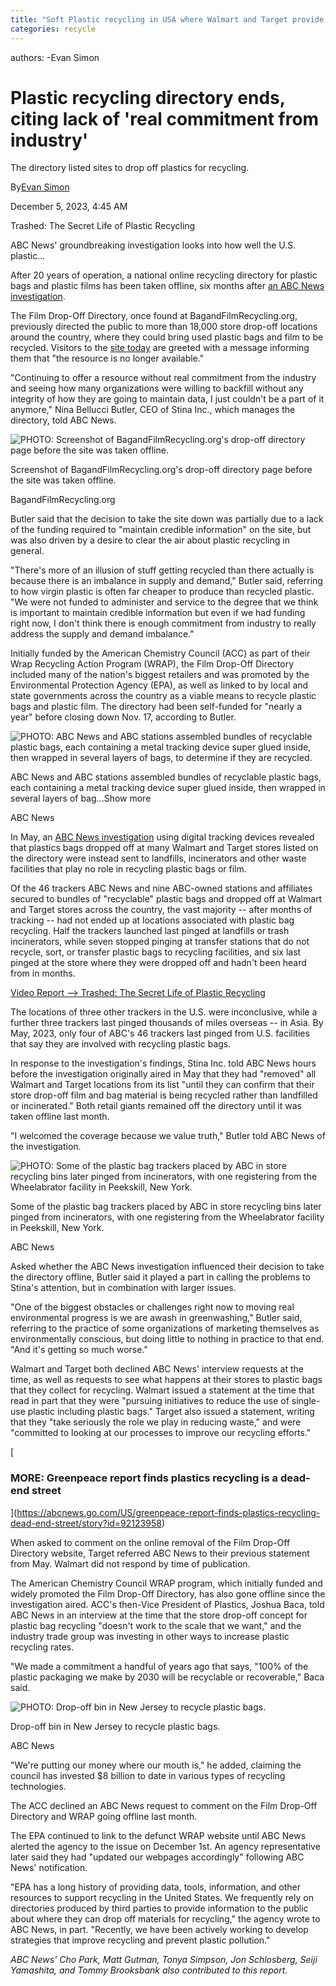 ```yaml
---
title: "Soft Plastic recycling in USA where Walmart and Target provide recycle store dropoff then send to incinerator and landfill instead"
categories: recycle
---
```


authors:
-Evan Simon




Plastic recycling directory ends, citing lack of 'real commitment from industry'
================================================================================

The directory listed sites to drop off plastics for recycling.

By[Evan Simon](https://abcnews.go.com/author/evan_simon)

December 5, 2023, 4:45 AM

Trashed: The Secret Life of Plastic Recycling

ABC News' groundbreaking investigation looks into how well the U.S. plastic...

After 20 years of operation, a national online recycling directory for plastic bags and plastic films has been taken offline, six months after [an ABC News investigation](https://abcnews.go.com/US/video/trashed-secret-life-plastic-recycling-99557139).

The Film Drop-Off Directory, once found at BagandFilmRecycling.org, previously directed the public to more than 18,000 store drop-off locations around the country, where they could bring used plastic bags and film to be recycled. Visitors to the [site today](https://bagandfilmrecycling.org/view/fdod) are greeted with a message informing them that "the resource is no longer available."

"Continuing to offer a resource without real commitment from the industry and seeing how many organizations were willing to backfill without any integrity of how they are going to maintain data, I just couldn't be a part of it anymore," Nina Bellucci Butler, CEO of Stina Inc., which manages the directory, told ABC News.

![PHOTO: Screenshot of BagandFilmRecycling.org's drop-off directory page before the site was taken offline.](https://i.abcnewsfe.com/a/ad8bb106-d15a-4e45-8f5d-226cdd1859a9/map-ht-ml-231201_1701432879765_hpEmbed_19x13.jpg)

Screenshot of BagandFilmRecycling.org's drop-off directory page before the site was taken offline.

BagandFilmRecycling.org

Butler said that the decision to take the site down was partially due to a lack of the funding required to "maintain credible information" on the site, but was also driven by a desire to clear the air about plastic recycling in general.

"There's more of an illusion of stuff getting recycled than there actually is because there is an imbalance in supply and demand," Butler said, referring to how virgin plastic is often far cheaper to produce than recycled plastic. "We were not funded to administer and service to the degree that we think is important to maintain credible information but even if we had funding right now, I don't think there is enough commitment from industry to really address the supply and demand imbalance."

Initially funded by the American Chemistry Council (ACC) as part of their Wrap Recycling Action Program (WRAP), the Film Drop-Off Directory included many of the nation's biggest retailers and was promoted by the Environmental Protection Agency (EPA), as well as linked to by local and state governments across the country as a viable means to recycle plastic bags and plastic film. The directory had been self-funded for "nearly a year" before closing down Nov. 17, according to Butler.

![PHOTO: ABC News and ABC stations assembled bundles of recyclable plastic bags, each containing a metal tracking device super glued inside, then wrapped in several layers of bags, to determine if they are recycled.](https://i.abcnewsfe.com/a/58231cff-2894-4c77-bb3d-4c5a4c01d294/recycling-01-abc-jef-230523_1684882267450_hpMain_16x9t.jpg)

ABC News and ABC stations assembled bundles of recyclable plastic bags, each containing a metal tracking device super glued inside, then wrapped in several layers of bag...Show more

ABC News

In May, an [ABC News investigation](https://abcnews.go.com/abcnews.go.com/US/put-dozens-trackers-plastic-bags-recycling-trashed/story?id=99509422) using digital tracking devices revealed that plastics bags dropped off at many Walmart and Target stores listed on the directory were instead sent to landfills, incinerators and other waste facilities that play no role in recycling plastic bags or film.

Of the 46 trackers ABC News and nine ABC-owned stations and affiliates secured to bundles of "recyclable" plastic bags and dropped off at Walmart and Target stores across the country, the vast majority -- after months of tracking -- had not ended up at locations associated with plastic bag recycling. Half the trackers launched last pinged at landfills or trash incinerators, while seven stopped pinging at transfer stations that do not recycle, sort, or transfer plastic bags to recycling facilities, and six last pinged at the store where they were dropped off and hadn't been heard from in months.

[Video Report --> Trashed: The Secret Life of Plastic Recycling](https://abcnews.go.com/US/video/trashed-secret-life-plastic-recycling-99557139)

The locations of three other trackers in the U.S. were inconclusive, while a further three trackers last pinged thousands of miles overseas -- in Asia. By May, 2023, only four of ABC's 46 trackers last pinged from U.S. facilities that say they are involved with recycling plastic bags.

In response to the investigation's findings, Stina Inc. told ABC News hours before the investigation originally aired in May that they had "removed" all Walmart and Target locations from its list "until they can confirm that their store drop-off film and bag material is being recycled rather than landfilled or incinerated." Both retail giants remained off the directory until it was taken offline last month.

"I welcomed the coverage because we value truth," Butler told ABC News of the investigation.

![PHOTO: Some of the plastic bag trackers placed by ABC in store recycling bins later pinged from incinerators, with one registering from the Wheelabrator facility in Peekskill, New York.](https://i.abcnewsfe.com/a/cffa2e80-8736-4992-818d-c4ff0b2bcba4/recycling-05-abc-jef-230523_1684882304720_hpEmbed_16x9.jpg)

Some of the plastic bag trackers placed by ABC in store recycling bins later pinged from incinerators, with one registering from the Wheelabrator facility in Peekskill, New York.

ABC News

Asked whether the ABC News investigation influenced their decision to take the directory offline, Butler said it played a part in calling the problems to Stina's attention, but in combination with larger issues.

"One of the biggest obstacles or challenges right now to moving real environmental progress is we are awash in greenwashing," Butler said, referring to the practice of some organizations of marketing themselves as environmentally conscious, but doing little to nothing in practice to that end. "And it's getting so much worse."

Walmart and Target both declined ABC News' interview requests at the time, as well as requests to see what happens at their stores to plastic bags that they collect for recycling. Walmart issued a statement at the time that read in part that they were "pursuing initiatives to reduce the use of single-use plastic including plastic bags." Target also issued a statement, writing that they "take seriously the role we play in reducing waste," and were "committed to looking at our processes to improve our recycling efforts."

[

### MORE: Greenpeace report finds plastics recycling is a dead-end street

](https://abcnews.go.com/US/greenpeace-report-finds-plastics-recycling-dead-end-street/story?id=92123958)

When asked to comment on the online removal of the Film Drop-Off Directory website, Target referred ABC News to their previous statement from May. Walmart did not respond by time of publication.

The American Chemistry Council WRAP program, which initially funded and widely promoted the Film Drop-Off Directory, has also gone offline since the investigation aired. ACC's then-Vice President of Plastics, Joshua Baca, told ABC News in an interview at the time that the store drop-off concept for plastic bag recycling "doesn't work to the scale that we want," and the industry trade group was investing in other ways to increase plastic recycling rates.

"We made a commitment a handful of years ago that says, "100% of the plastic packaging we make by 2030 will be recyclable or recoverable," Baca said.

![PHOTO: Drop-off bin in New Jersey to recycle plastic bags.](https://i.abcnewsfe.com/a/5d56d98f-f898-4571-84b7-edec8c265d64/recycling-03-abc-jef-230523_1684882304714_hpEmbed_4x3.jpg)

Drop-off bin in New Jersey to recycle plastic bags.

ABC News

"We're putting our money where our mouth is," he added, claiming the council has invested $8 billion to date in various types of recycling technologies.

The ACC declined an ABC News request to comment on the Film Drop-Off Directory and WRAP going offline last month.

The EPA continued to link to the defunct WRAP website until ABC News alerted the agency to the issue on December 1st. An agency representative later said they had "updated our webpages accordingly" following ABC News' notification.

"EPA has a long history of providing data, tools, information, and other resources to support recycling in the United States. We frequently rely on directories produced by third parties to provide information to the public about where they can drop off materials for recycling," the agency wrote to ABC News, in part. "Recently, we have been actively working to develop strategies that improve recycling and prevent plastic pollution."

*ABC News' Cho Park, Matt Gutman, Tonya Simpson, Jon Schlosberg, Seiji Yamashita, and Tommy Brooksbank also contributed to this report.*